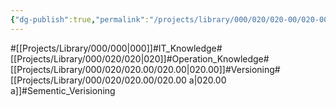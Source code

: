 ```yaml
---
{"dg-publish":true,"permalink":"/projects/library/000/020/020-00/020-00-a/","noteIcon":"0","created":"2024-02-22T13:56:10.281+09:00","updated":"2024-04-11T00:09:28.099+09:00"}
---
```


#[[Projects/Library/000/000\|000]]#IT_Knowledge#[[Projects/Library/000/020/020\|020]]#Operation_Knowledge#[[Projects/Library/000/020/020.00/020.00\|020.00]]#Versioning#[[Projects/Library/000/020/020.00/020.00 a\|020.00 a]]#Sementic_Verisioning


